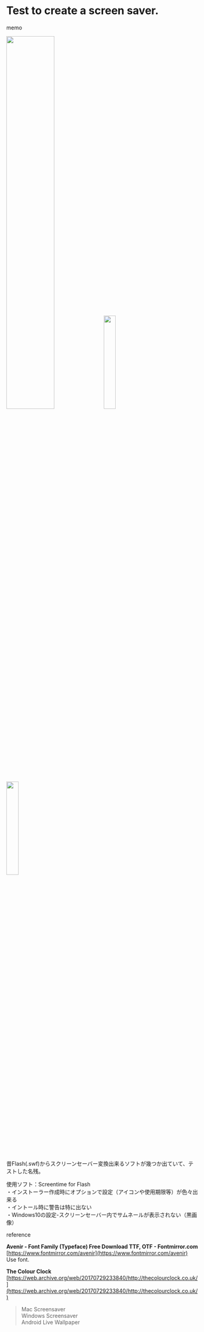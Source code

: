 # Test to create a screen saver.

memo  

<img src="https://evofan.github.io/ClockScreentime/screenshot/pic_analogclock1.jpg" width="50%">  

<img src="https://evofan.github.io/ClockScreentime/screenshot/pic_analogclock2.jpg" width="25%">  

<img src="https://evofan.github.io/ClockScreentime/screenshot/pic_analogclock3.jpg" width="25%">  

昔Flash(.swf)からスクリーンセーバー変換出来るソフトが幾つか出ていて、テストした名残。  

使用ソフト：Screentime for Flash  
・インストーラー作成時にオプションで設定（アイコンや使用期限等）が色々出来る  
・イントール時に警告は特に出ない  
・Windows10の設定-スクリーンセーバー内でサムネールが表示されない（黒画像）  

reference  

**Avenir - Font Family (Typeface) Free Download TTF, OTF - Fontmirror.com**  
[https://www.fontmirror.com/avenir](https://www.fontmirror.com/avenir)  
Use font.  

**The Colour Clock**  
[https://web.archive.org/web/20170729233840/http://thecolourclock.co.uk/](https://web.archive.org/web/20170729233840/http://thecolourclock.co.uk/)  
>Mac Screensaver  
>Windows Screensaver  
>Android Live Wallpaper  
